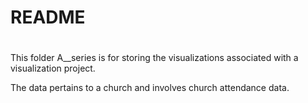 # README
#
This folder A__series is for storing the visualizations associated with a visualization project. 

The data pertains to a church and involves church attendance data.
